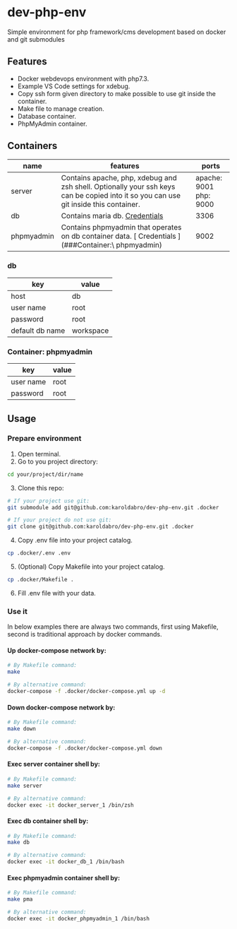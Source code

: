 # dev-php-env
Simple environment for php framework/cms development based on docker and git submodules

## Features
- Docker webdevops environment with php7.3.
- Example VS Code settings for xdebug.
- Copy ssh form given directory to make possible to use git inside the container.
- Make file to manage creation.
- Database container.
- PhpMyAdmin container.
## Containers
| name | features | ports |
| ---- | -------- | ----- |
| server | Contains apache, php, xdebug and zsh shell. Optionally your ssh keys can be copied into it so you can use git inside this container. | apache: 9001 <br/> php: 9000 |
| db | Contains maria db. [ Credentials ](###db) | 3306 |
| phpmyadmin| Contains phpmyadmin that operates on db container data. [ Credentials ](###Container:\ phpmyadmin) | 9002

### db
| key | value |
| --- | ----- |
| host | db |
| user name | root |
| password | root |
| default db name | workspace |

### Container: phpmyadmin
| key | value |
| --- | ----- |
| user name | root |
| password | root |

## Usage
### Prepare environment
1. Open terminal.
2. Go to you project directory:  
```bash
cd your/project/dir/name
```
3. Clone this repo: 
```bash
# If your project use git:
git submodule add git@github.com:karoldabro/dev-php-env.git .docker

# If your project do not use git:
git clone git@github.com:karoldabro/dev-php-env.git .docker
```
4. Copy .env file into your project catalog.
```bash
cp .docker/.env .env
```
5. (Optional) Copy Makefile into your project catalog.
```bash
cp .docker/Makefile .
```
6. Fill .env file with your data.
### Use it
In below examples there are always two commands, first using Makefile, second is traditional approach by docker commands. 
#### Up docker-compose network by:
```bash
# By Makefile command:
make

# By alternative command:
docker-compose -f .docker/docker-compose.yml up -d
```
#### Down docker-compose network by:
```bash
# By Makefile command:
make down

# By alternative command:
docker-compose -f .docker/docker-compose.yml down
```
#### Exec server container shell by:
```bash
# By Makefile command:
make server

# By alternative command:
docker exec -it docker_server_1 /bin/zsh
```

#### Exec db container shell by:
```bash
# By Makefile command:
make db

# By alternative command:
docker exec -it docker_db_1 /bin/bash
```

#### Exec phpmyadmin container shell by:
```bash
# By Makefile command:
make pma

# By alternative command:
docker exec -it docker_phpmyadmin_1 /bin/bash
```
